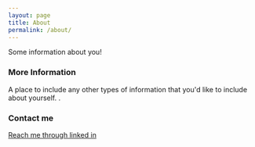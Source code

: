 ```yaml
---
layout: page
title: About
permalink: /about/
---
```


Some information about you!

### More Information

A place to include any other types of information that you'd like to include about yourself.
.
### Contact me

[Reach me through linked in](https://www.linkedin.com/in/edwin-yosorahardjo)

